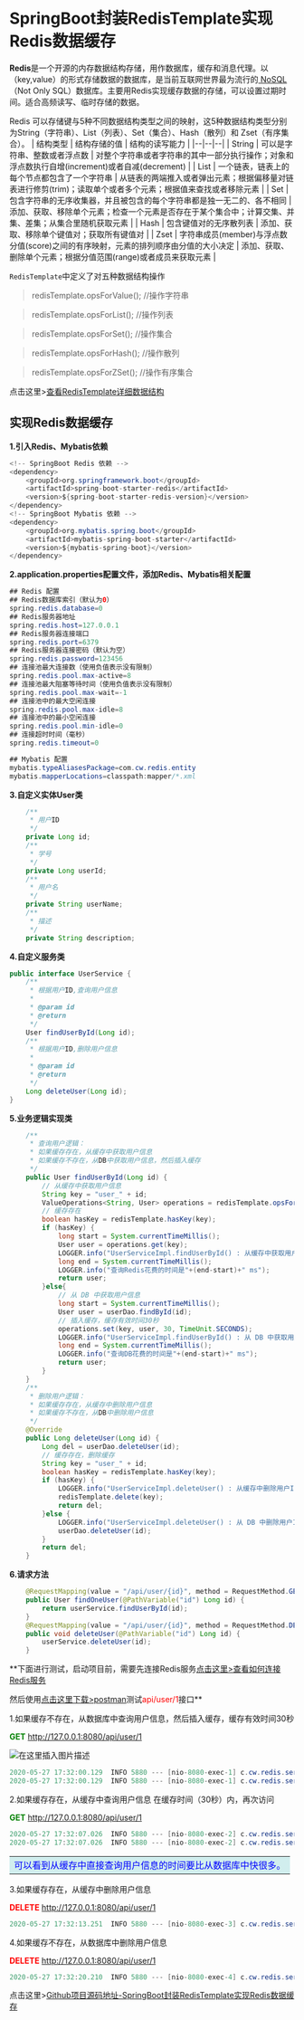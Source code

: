 # SpringBoot封装RedisTemplate实现Redis数据缓存
**Redis**是一个开源的内存数据结构存储，用作数据库，缓存和消息代理。以（key,value）的形式存储数据的数据库，是当前互联网世界最为流行的[ NoSQL](https://baike.baidu.com/item/NoSQL/8828247?fr=aladdin)（Not Only SQL）数据库。主要用Redis实现缓存数据的存储，可以设置过期时间。适合高频读写、临时存储的数据。

Redis 可以存储键与5种不同数据结构类型之间的映射，这5种数据结构类型分别为String（字符串）、List（列表）、Set（集合）、Hash（散列）和 Zset（有序集合）。
| 结构类型 | 结构存储的值 | 结构的读写能力 |
|--|--|--|
| String | 可以是字符串、整数或者浮点数 | 对整个字符串或者字符串的其中一部分执行操作；对象和浮点数执行自增(increment)或者自减(decrement) |
| List | 一个链表，链表上的每个节点都包含了一个字符串 | 从链表的两端推入或者弹出元素；根据偏移量对链表进行修剪(trim)；读取单个或者多个元素；根据值来查找或者移除元素 |
| Set | 包含字符串的无序收集器，并且被包含的每个字符串都是独一无二的、各不相同 | 添加、获取、移除单个元素；检查一个元素是否存在于某个集合中；计算交集、并集、差集；从集合里随机获取元素 |
| Hash | 包含键值对的无序散列表 | 添加、获取、移除单个键值对；获取所有键值对 |
| Zset | 字符串成员(member)与浮点数分值(score)之间的有序映射，元素的排列顺序由分值的大小决定 | 添加、获取、删除单个元素；根据分值范围(range)或者成员来获取元素 |

<code>RedisTemplate</code>中定义了对五种数据结构操作

> redisTemplate.opsForValue(); //操作字符串

> redisTemplate.opsForList(); //操作列表

> redisTemplate.opsForSet(); //操作集合

> redisTemplate.opsForHash(); //操作散列

> redisTemplate.opsForZSet(); //操作有序集合

点击这里>[查看RedisTemplate详细数据结构](https://www.jianshu.com/p/7bf5dc61ca06/)
## 实现Redis数据缓存
**1.引入Redis、Mybatis依赖**
```java
<!-- SpringBoot Redis 依赖 -->
<dependency>
    <groupId>org.springframework.boot</groupId>
    <artifactId>spring-boot-starter-redis</artifactId>
    <version>${spring-boot-starter-redis-version}</version>
</dependency>
<!-- SpringBoot Mybatis 依赖 -->
<dependency>
    <groupId>org.mybatis.spring.boot</groupId>
    <artifactId>mybatis-spring-boot-starter</artifactId>
    <version>${mybatis-spring-boot}</version>
</dependency>
```
**2.application.properties配置文件，添加Redis、Mybatis相关配置**
```java
## Redis 配置
## Redis数据库索引（默认为0）
spring.redis.database=0
## Redis服务器地址
spring.redis.host=127.0.0.1
## Redis服务器连接端口
spring.redis.port=6379
## Redis服务器连接密码（默认为空）
spring.redis.password=123456
## 连接池最大连接数（使用负值表示没有限制）
spring.redis.pool.max-active=8
## 连接池最大阻塞等待时间（使用负值表示没有限制）
spring.redis.pool.max-wait=-1
## 连接池中的最大空闲连接
spring.redis.pool.max-idle=8
## 连接池中的最小空闲连接
spring.redis.pool.min-idle=0
## 连接超时时间（毫秒）
spring.redis.timeout=0

## Mybatis 配置
mybatis.typeAliasesPackage=com.cw.redis.entity
mybatis.mapperLocations=classpath:mapper/*.xml
```
**3.自定义实体User类**
```java
    /**
     * 用户ID
     */
    private Long id;
    /**
     * 学号
     */
    private Long userId;
    /**
     * 用户名
     */
    private String userName;
    /**
     * 描述
     */
    private String description;
```
**4.自定义服务类**
```java
public interface UserService {
    /**
     * 根据用户ID,查询用户信息
     *
     * @param id
     * @return
     */
    User findUserById(Long id);
    /**
     * 根据用户ID,删除用户信息
     *
     * @param id
     * @return
     */
    Long deleteUser(Long id);
}
```
**5.业务逻辑实现类**
```java
    /**
     * 查询用户逻辑：
     * 如果缓存存在，从缓存中获取用户信息
     * 如果缓存不存在，从DB中获取用户信息，然后插入缓存
     */
    public User findUserById(Long id) {
        // 从缓存中获取用户信息
        String key = "user_" + id;
        ValueOperations<String, User> operations = redisTemplate.opsForValue();
        // 缓存存在
        boolean hasKey = redisTemplate.hasKey(key);
        if (hasKey) {
            long start = System.currentTimeMillis();
            User user = operations.get(key);
            LOGGER.info("UserServiceImpl.findUserById() : 从缓存中获取用户 >> " + user.toString());
            long end = System.currentTimeMillis();
            LOGGER.info("查询Redis花费的时间是"+(end-start)+" ms");
            return user;
        }else{
            // 从 DB 中获取用户信息
            long start = System.currentTimeMillis();
            User user = userDao.findById(id);
            // 插入缓存，缓存有效时间30秒
            operations.set(key, user, 30, TimeUnit.SECONDS);
            LOGGER.info("UserServiceImpl.findUserById() : 从 DB 中获取用户 >> " + user.toString());
            long end = System.currentTimeMillis();
            LOGGER.info("查询DB花费的时间是"+(end-start)+" ms");
            return user;
        }
    }
    /**
     * 删除用户逻辑：
     * 如果缓存存在，从缓存中删除用户信息
     * 如果缓存不存在，从DB中删除用户信息
     */
    @Override
    public Long deleteUser(Long id) {
        Long del = userDao.deleteUser(id);
        // 缓存存在，删除缓存
        String key = "user_" + id;
        boolean hasKey = redisTemplate.hasKey(key);
        if (hasKey) {
            LOGGER.info("UserServiceImpl.deleteUser() : 从缓存中删除用户ID >> " + id);
            redisTemplate.delete(key);
            return del;
        }else {
            LOGGER.info("UserServiceImpl.deleteUser() : 从 DB 中删除用户ID >> " + id);
            userDao.deleteUser(id);
        }
        return del;
    }
```
**6.请求方法**
```java
    @RequestMapping(value = "/api/user/{id}", method = RequestMethod.GET)
    public User findOneUser(@PathVariable("id") Long id) {
        return userService.findUserById(id);
    }
    @RequestMapping(value = "/api/user/{id}", method = RequestMethod.DELETE)
    public void deleteUser(@PathVariable("id") Long id) {
        userService.deleteUser(id);
    }
```

**下面进行测试，启动项目前，需要先连接Redis服务[点击这里>查看如何连接Redis服务](https://blog.csdn.net/weixin_44316527/article/details/106365859)

然后使用[点击这里下载>postman](https://www.postman.com)测试<font color="red">api/user/1</font>接口**

1.如果缓存不存在，从数据库中查询用户信息，然后插入缓存，缓存有效时间30秒

<font color=green>**GET**</font> http://127.0.0.1:8080/api/user/1


![在这里插入图片描述](https://img-blog.csdnimg.cn/20200529171056340.png?x-oss-process=image/watermark,type_ZmFuZ3poZW5naGVpdGk,shadow_10,text_aHR0cHM6Ly9ibG9nLmNzZG4ubmV0L3dlaXhpbl80NDMxNjUyNw==,size_16,color_FFFFFF,t_70)


```java
2020-05-27 17:32:00.129  INFO 5880 --- [nio-8080-exec-1] c.cw.redis.service.impl.UserServiceImpl  : UserServiceImpl.findUserById() : 从 DB 中查询用户 >> User{id=1, userId=12305, userName='蔡小柴', description='就读于国立中央大学资讯工程'}
2020-05-27 17:32:00.129  INFO 5880 --- [nio-8080-exec-1] c.cw.redis.service.impl.UserServiceImpl  : 查询DB花费的时间是251 ms
```

2.如果缓存存在，从缓存中查询用户信息
在缓存时间（30秒）内，再次访问

<font color=green>**GET**</font> http://127.0.0.1:8080/api/user/1

```java
2020-05-27 17:32:07.026  INFO 5880 --- [nio-8080-exec-2] c.cw.redis.service.impl.UserServiceImpl  : UserServiceImpl.findUserById() : 从缓存中查询用户 >> User{id=1, userId=12305, userName='蔡小柴', description='就读于国立中央大学资讯工程'}
2020-05-27 17:32:07.026  INFO 5880 --- [nio-8080-exec-2] c.cw.redis.service.impl.UserServiceImpl  : 查询Redis花费的时间是7 ms
```

<table><tr><td bgcolor=#D1EEEE><font color=blue>可以看到从缓存中直接查询用户信息的时间要比从数据库中快很多。</font></td></tr></table>

3.如果缓存存在，从缓存中删除用户信息

<font color=red>**DELETE**</font> http://127.0.0.1:8080/api/user/1

```java
2020-05-27 17:32:13.251  INFO 5880 --- [nio-8080-exec-3] c.cw.redis.service.impl.UserServiceImpl  : UserServiceImpl.deleteUser() : 从缓存中删除用户ID >> 1
```

4.如果缓存不存在，从数据库中删除用户信息

<font color=red>**DELETE**</font> http://127.0.0.1:8080/api/user/1

```java
2020-05-27 17:32:20.210  INFO 5880 --- [nio-8080-exec-4] c.cw.redis.service.impl.UserServiceImpl  : UserServiceImpl.deleteUser() : 从 DB 中删除用户ID >> 1
```

点击这里>[Github项目源码地址-SpringBoot封装RedisTemplate实现Redis数据缓存](https://github.com/ChuaWi/SpringBoot-Redis)
